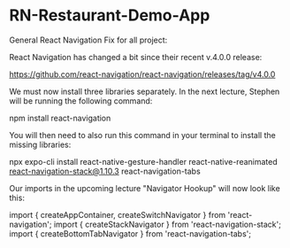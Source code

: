 ﻿# RN-Restaurant-Demo-App


General React Navigation Fix for all project:

React Navigation has changed a bit since their recent v.4.0.0 release:

https://github.com/react-navigation/react-navigation/releases/tag/v4.0.0

We must now install three libraries separately. In the next lecture, Stephen will be running the following command:

npm install react-navigation

You will then need to also run this command in your terminal to install the missing libraries:

npx expo-cli install react-native-gesture-handler react-native-reanimated react-navigation-stack@1.10.3 react-navigation-tabs

Our imports in the upcoming lecture "Navigator Hookup" will now look like this:

import { createAppContainer, createSwitchNavigator } from 'react-navigation';
import { createStackNavigator } from 'react-navigation-stack';
import { createBottomTabNavigator } from 'react-navigation-tabs';
